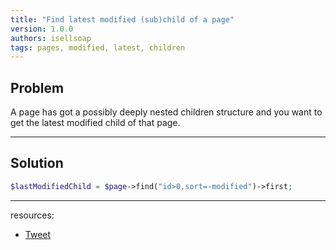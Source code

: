 ```yaml
---
title: "Find latest modified (sub)child of a page"
version: 1.0.0
authors: isellsoap
tags: pages, modified, latest, children
---
```


## Problem

A page has got a possibly deeply nested children structure and you want to get the latest modified child of that page.

---

## Solution

```php
$lastModifiedChild = $page->find("id>0,sort=-modified")->first;
```

---

resources:

-   [Tweet](https://twitter.com/isellsoap/status/361471127379378177)
